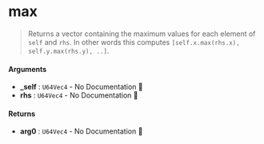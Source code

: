# max

>  Returns a vector containing the maximum values for each element of `self` and `rhs`.
>  In other words this computes `[self.x.max(rhs.x), self.y.max(rhs.y), ..]`.

#### Arguments

- **\_self** : `U64Vec4` \- No Documentation 🚧
- **rhs** : `U64Vec4` \- No Documentation 🚧

#### Returns

- **arg0** : `U64Vec4` \- No Documentation 🚧